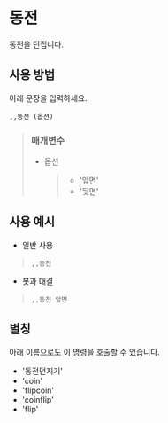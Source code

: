 # 동전
동전을 던집니다.

## 사용 방법
아래 문장을 입력하세요.
```
,,동전 (옵션)
```

> ### 매개변수
> * 옵션
>   > * '앞면'
>   > * '뒷면'

## 사용 예시
* 일반 사용
> `,,동전`

* 봇과 대결
> `,,동전 앞면`

## 별칭
아래 이름으로도 이 명령을 호출할 수 있습니다.

* '동전던지기'
* 'coin'
* 'flipcoin'
* 'coinflip'
* 'flip'
